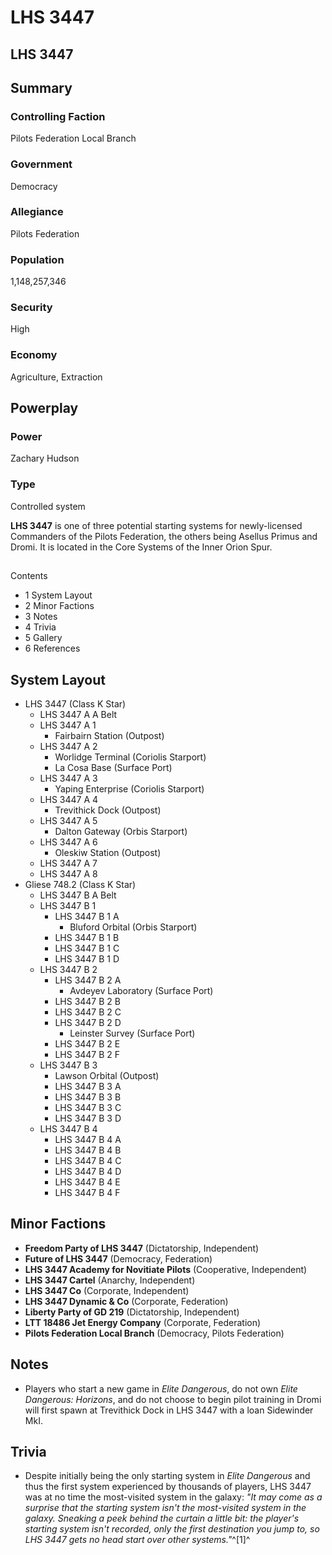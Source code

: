 # LHS 3447
## LHS 3447

		

## Summary

### Controlling Faction

Pilots Federation Local Branch

### Government

Democracy

### Allegiance

Pilots Federation

### Population

1,148,257,346

### Security

High

### Economy

Agriculture, Extraction

## Powerplay

### Power

Zachary Hudson

### Type

Controlled system

**LHS 3447** is one of three potential starting systems for newly-licensed Commanders of the Pilots Federation, the others being Asellus Primus and Dromi. It is located in the Core Systems of the Inner Orion Spur.

## 

Contents

- 1 System Layout
- 2 Minor Factions
- 3 Notes
- 4 Trivia
- 5 Gallery
- 6 References

## System Layout

- LHS 3447 (Class K Star)
    - LHS 3447 A A Belt
    - LHS 3447 A 1
        - Fairbairn Station (Outpost)
    - LHS 3447 A 2
        - Worlidge Terminal (Coriolis Starport)
        - La Cosa Base (Surface Port)
    - LHS 3447 A 3
        - Yaping Enterprise (Coriolis Starport)
    - LHS 3447 A 4
        - Trevithick Dock (Outpost)
    - LHS 3447 A 5
        - Dalton Gateway (Orbis Starport)
    - LHS 3447 A 6
        - Oleskiw Station (Outpost)
    - LHS 3447 A 7
    - LHS 3447 A 8
- Gliese 748.2 (Class K Star)
    - LHS 3447 B A Belt
    - LHS 3447 B 1
        - LHS 3447 B 1 A
            - Bluford Orbital (Orbis Starport)
        - LHS 3447 B 1 B
        - LHS 3447 B 1 C
        - LHS 3447 B 1 D
    - LHS 3447 B 2
        - LHS 3447 B 2 A
            - Avdeyev Laboratory (Surface Port)
        - LHS 3447 B 2 B
        - LHS 3447 B 2 C
        - LHS 3447 B 2 D
            - Leinster Survey (Surface Port)
        - LHS 3447 B 2 E
        - LHS 3447 B 2 F
    - LHS 3447 B 3
        - Lawson Orbital (Outpost)
        - LHS 3447 B 3 A
        - LHS 3447 B 3 B
        - LHS 3447 B 3 C
        - LHS 3447 B 3 D
    - LHS 3447 B 4
        - LHS 3447 B 4 A
        - LHS 3447 B 4 B
        - LHS 3447 B 4 C
        - LHS 3447 B 4 D
        - LHS 3447 B 4 E
        - LHS 3447 B 4 F

## Minor Factions

- **Freedom Party of LHS 3447** (Dictatorship, Independent)
- **Future of LHS 3447** (Democracy, Federation)
- **LHS 3447 Academy for Novitiate Pilots** (Cooperative, Independent)
- **LHS 3447 Cartel** (Anarchy, Independent)
- **LHS 3447 Co** (Corporate, Independent)
- **LHS 3447 Dynamic & Co** (Corporate, Federation)
- **Liberty Party of GD 219** (Dictatorship, Independent)
- **LTT 18486 Jet Energy Company** (Corporate, Federation)
- **Pilots Federation Local Branch** (Democracy, Pilots Federation)

## Notes

- Players who start a new game in *Elite Dangerous*, do not own *Elite Dangerous: Horizons*, and do not choose to begin pilot training in Dromi will first spawn at Trevithick Dock in LHS 3447 with a loan Sidewinder MkI.

## Trivia

- Despite initially being the only starting system in *Elite Dangerous* and thus the first system experienced by thousands of players, LHS 3447 was at no time the most-visited system in the galaxy: *"It may come as a surprise that the starting system isn't the most-visited system in the galaxy. Sneaking a peek behind the curtain a little bit: the player's starting system isn't recorded, only the first destination you jump to, so LHS 3447 gets no head start over other systems."*^[1]^